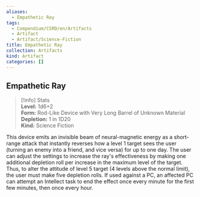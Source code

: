 ```yaml
---
aliases:
  - Empathetic Ray
tags:
  - Compendium/CSRD/en/Artifacts
  - Artifact
  - Artifact/Science-Fiction
title: Empathetic Ray
collection: Artifacts
kind: Artifact
categories: []
---
```

## Empathetic Ray    
>[!info] Stats    
> **Level:** 1d6+2    
> **Form:** Rod-Like Device with Very Long Barrel of Unknown Material    
> **Depletion:** 1 in 1D20    
> **Kind:** Science Fiction  
    
This device emits an invisible beam of neural-magnetic energy as a short-range attack that instantly reverses how a level 1 target sees the user (turning an enemy into a friend, and vice versa) for up to one day. The user can adjust the settings to increase the ray's effectiveness by making one additional depletion roll per increase in the maximum level of the target. Thus, to alter the attitude of level 5 target (4 levels above the normal limit), the user must make five depletion rolls. If used against a PC, an affected PC can attempt an Intellect task to end the effect once every minute for the first few minutes, then once every hour.